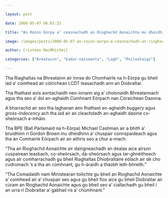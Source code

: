 ```yaml
---

layout: post

date: 2008-05-07 08:03:23

title: "An Roinn Eòrpa a’ ceasnachadh an Rìoghachd Aonaichte mu dheidhinn còirichean LCDT ann an Diobraltar"

image: /images/posts/2008-05-07-an-roinn-eorpa-a-ceasnachadh-an-rioghachd-aonaichte-mu-dheidhinn-coraichean-lcdt-ann-an-diobraltar.webp

author: Crìstean MacMhìcheil

categories: ["Breatainn", "Eadar-nàiseanta", "Lagh", "Poileataigs"]

---
```


Tha Riaghaltas na Bhreatainn air innse do Chomhairle na h-Eòrpa gu bheil iad a’ coimhead air còirichean LCDT leasachadh ann an Diobraltar.

Tha fhathast aois aontachaidh neo-ionann aig a’ cholonaidh Bhreatannach agus tha seo a’ dol an-aghaidh Cùmhnant Eòrpach nan Còraichean Daonna.

A bharrachd air seo tha laghanan ann fhathast an-aghaidh *buggery* agus *gross-indecency* ach tha iad air an cleachdadh an-aghaidh daoine co-sheòrsach a-mhàin.

Tha BPE (Ball Pàrlamaid na h-Eòrpa) Michael Cashman air a bhith a’ bruidhinn ri Gordon Brown mu dheidhinn a’ chuspair connspaideach agus tha an Comhairle Eòrpach air an aithris seo a chur a-mach:

“Tha an Rìoghachd Aonaichte air daingneachadh an dealas aice airson cuspairean leasbach, co-sheòrsach, dà-sheòrsach agus tar-ghnèitheach agus air comharrachadh gu bheil Riaghaltas Dhiobraltaire eòlach air dè cho cudromach ’s a tha an cùmhnant, gu h-àraidh a thaobh leth-bhreith.”

“Tha Comadaidh nam Ministearan toilichte gu bheil an Rìoghachd Aonaichte a’ coimhead air a’ chuspair seo agus gu bheil fios aice gu bheil Diobraltar air cùram an Rìoghachd Aonaichte agus gu bheil seo a’ ciallachadh gu bheil i an urra ri Diobraltar a’ gabhail ris a’ chùmhnant.”
